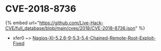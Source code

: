 # CVE-2018-8736
{% embed url="https://github.com/Live-Hack-CVE/full_database/blob/main/cves/2018/CVE-2018-8736.json" %}

* xfer0 ~> [Nagios-XI-5.2.6-9-5.3-5.4-Chained-Remote-Root-Exploit-Fixed](https://www.alice-snow.ru/2018/database/cve-2018-8736/nagios-xi-5.2.6-9-5.3-5.4-chained-remote-root-exploit-fixed-xfer0)